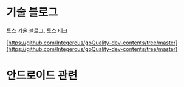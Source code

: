 # 기술 블로그

[토스 기술 블로그, 토스 테크](https://toss.tech/tech)

[https://github.com/Integerous/goQuality-dev-contents/tree/master](https://github.com/Integerous/goQuality-dev-contents/tree/master)

# 안드로이드 관련

